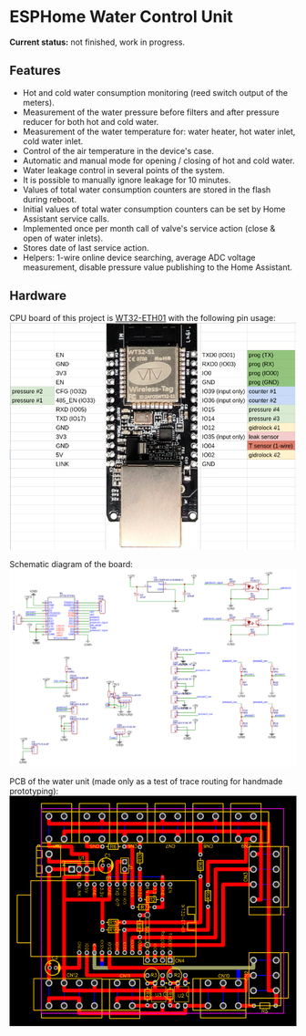 # ESPHome Water Control Unit

**Current status:** not finished, work in progress.


## Features
* Hot and cold water consumption monitoring (reed switch output of the meters).
* Measurement of the water pressure before filters and after pressure reducer for both hot and cold water.
* Measurement of the water temperature for: water heater, hot water inlet, cold water inlet.
* Control of the air temperature in the device's case.
* Automatic and manual mode for opening / closing of hot and cold water.
* Water leakage control in several points of the system. 
* It is possible to manually ignore leakage for 10 minutes. 
* Values of total water consumption counters are stored in the flash during reboot.
* Initial values of total water consumption counters can be set by Home Assistant service calls.
* Implemented once per month call of valve's service action (close & open of water inlets).
* Stores date of last service action.
* Helpers: 1-wire online device searching, average ADC voltage measurement, disable pressure value publishing to the Home Assistant.


## Hardware

CPU board of this project is [WT32-ETH01](https://files.seeedstudio.com/products/102991455/WT32-ETH01_datasheet_V1.1-%20en.pdf) with the following pin usage:  
![esp-pinout](https://github.com/GrKoR/water_unit/blob/master/docs/water-unit-esp-pin-usage.png)


Schematic diagram of the board:  
![board-schematic](https://github.com/GrKoR/water_unit/blob/master/docs/water-unit-schematic.png)

PCB of the water unit (made only as a test of trace routing for handmade prototyping):  
![pcb-prototype](https://github.com/GrKoR/water_unit/blob/master/docs/water-unit-pcb.png)
